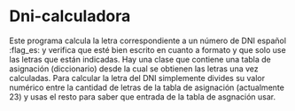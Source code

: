 # Dni-calculadora
Este programa calcula la letra correspondiente a un número de DNI español :flag_es: y verifica que esté bien escrito en cuanto a formato y que solo use las letras que están indicadas. Hay una clase que contiene una tabla de asignación (diccionario) desde la cual se obtienen las letras una vez calculadas. Para calcular la letra del DNI simplemente divides su valor numérico entre la cantidad de letras de la tabla de asignación (actualmente 23) y usas el resto para saber que entrada de la tabla de asgnación usar.
